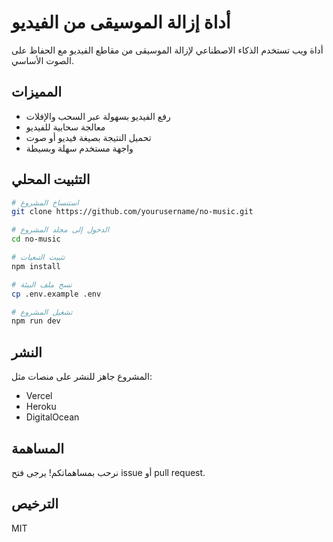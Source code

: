 # أداة إزالة الموسيقى من الفيديو

أداة ويب تستخدم الذكاء الاصطناعي لإزالة الموسيقى من مقاطع الفيديو مع الحفاظ على الصوت الأساسي.

## المميزات
- رفع الفيديو بسهولة عبر السحب والإفلات
- معالجة سحابية للفيديو
- تحميل النتيجة بصيغة فيديو أو صوت
- واجهة مستخدم سهلة وبسيطة

## التثبيت المحلي

```bash
# استنساخ المشروع
git clone https://github.com/yourusername/no-music.git

# الدخول إلى مجلد المشروع
cd no-music

# تثبيت التبعيات
npm install

# نسخ ملف البيئة
cp .env.example .env

# تشغيل المشروع
npm run dev
```

## النشر
المشروع جاهز للنشر على منصات مثل:
- Vercel
- Heroku
- DigitalOcean

## المساهمة
نرحب بمساهماتكم! يرجى فتح issue أو pull request.

## الترخيص
MIT
